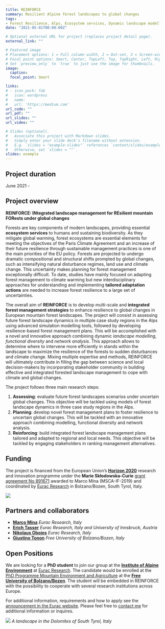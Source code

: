 ```yaml
---
title: REINFORCE
summary: Resilient Alpine forest landscapes to global changes
tags:
- Forest Resilience, Alps, Ecosystem services, Dynamic landscape modelling
date: "2021-05-01T00:00:00Z"

# Optional external URL for project (replaces project detail page).
external_link: ""

# Featured image
# Placement options: 1 = Full column width, 2 = Out-set, 3 = Screen-width
# Focal point options: Smart, Center, TopLeft, Top, TopRight, Left, Right, BottomLeft, Bottom, BottomRight
# Set `preview_only` to `true` to just use the image for thumbnails.
image:
  caption:
  focal_point: Smart

links:
# - icon_pack: fab
#   icon: wordpress
#   name: 
#   url: 'https://medium.com'
url_code: ""
url_pdf: ""
url_slides: ""
url_video: ""

# Slides (optional).
#   Associate this project with Markdown slides.
#   Simply enter your slide deck's filename without extension.
#   E.g. `slides = "example-slides"` references `content/slides/example-slides.md`.
#   Otherwise, set `slides = ""`.
slides: example
---
```


## Project duration
June 2021 - 


## Project overview
**REINFORCE: INtegrated landscape management for REsilient mountain FORests under global changes**

Forests are key components of modern landscapes, providing essential **ecosystem services** to humans and sustaining biodiversity. As they mitigate global warming, forest ecosystems are essential elements for meeting the objectives of the Paris Climate Agreement and an increase of their future resilience through sustainable management practices is one of the main priorities of the EU policy. Forests are projected to undergo dramatic compositional and structural shifts prompted by global changes, such as intensifying natural disturbance regimes, land use and climate change. This uncertainty makes planning for forest management exceptionally difficult. To date, studies have mainly focused on adapting forest management to climate warming but new interdisciplinary approaches for understanding and implementing **tailored adaptation actions** are needed to increase forest resilience to a large set of uncertainties. 

The overall aim of **REINFORCE** is to develop multi-scale and **integrated forest management strategies** to enhance resilience to global changes in European mountain forest landscapes. The project will consist in assessing future forest landscape dynamics in multiple case study regions in the Alps using advanced simulation modelling tools, followed by developing resilience-based forest management plans. This will be accomplished with a novel and innovative approach combining dynamic *landscape modelling*, *functional diversity* and *network analysis*. This approach allows to determine where to intervene more efficiently in stands within the landscape to maximize the resilience of the forests to sudden disturbances and climate change. Mixing multiple expertise and methods, REINFORCE will ultimately contribute in filling the gap between science and local decision-makers by incorporating stakeholder community in building effective and integrated forested landscape management to cope with climate and global changes.


The project follows three main research steps:
 1. **Assessing**: evaluate future forest landscapes scenarios under uncertain global changes. This objective will be tackled using models of forest landscape dynamics in three case study regions in the Alps.
 2. **Planning**: develop novel forest management plans to foster resilience to uncertain global changes. This will be tackled with an innovative approach combining modelling, functional diversity and network analysis.
 3. **Reinforcing**: build integrated forest landscape management plans tailored and adapted to regional and local needs. This objective will be tackled by engaging stakeholders in ranking management alternatives.


## Funding

The project is financed from the European Union’s [**Horizon 2020**](https://ec.europa.eu/programmes/horizon2020/) research and innovation programme under the **Marie Skłodowska-Curie** [grant agreement No 891671](https://cordis.europa.eu/project/id/891671) awarded to Marco Mina (MSCA-IF-2019) and coordinated by [Eurac Research](https://www.eurac.edu/en/pages/default.aspx) in Bolzano/Bozen, South Tyrol, Italy. 

![](/img/reinforce_funding.png)

## Partners and collaborators

 - [**Marco Mina**](https://www-marco-mina.com) *Eurac Research, Italy*
 - [**Erich Tasser**](https://www.eurac.edu/en/research/mountains/alpenv/staff/Pages/staffdetails.aspx?persId=38) *Eurac Research, Italy and University of Innsbruck, Austria* 
 - [**Nikolaus Obojes**](https://www.eurac.edu/en/research/mountains/alpenv/staff/Pages/staffdetails.aspx?persId=19963) *Eurac Research, Italy*
 - [**Giustino Tonon**](https://www.unibz.it/it/faculties/sciencetechnology/academic-staff/person/21255-giustino-tonon) *Free University of Bolzano/Bozen, Italy*


## Open Positions 

We are looking for a **PhD student** to join our group at the [**Institute of Alpine Environment**](https://www.eurac.edu/en/research/mountains/alpenv/Pages/default.aspx) at [Eurac Research](https://www.eurac.edu/). The candidate would be enrolled at the [PhD Programme Mountain Environment and Agriculture](https://www.unibz.it/en/faculties/sciencetechnology/phd-mountain-environment-agriculture/) at the [**Free University of Bolzano/Bozen**](https://www.unibz.it/). The student will be embedded in REINFORCE with the possibility to cooperate with several research institutions across Europe. 

For additional information, requirements and how to apply see the [announcement in the Eurac website](https://www.eurac.edu/en/aboutus/Jobs/Pages/PhD-student-in-Modelling,-management,-and-resilience-of-future-Alpine-forest-landscapes19052021.aspx). Please feel free to [contact me](https://www.marco-mina.com/#contact) for additional information or inquires. 

![](/img/southtyrol.png)
*A landscape in the Dolomites of South Tyrol, Italy*


